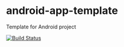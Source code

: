 # android-app-template
Template for Android project 

[![Build Status](https://travis-ci.org/talenguyen/android-app-template.svg?branch=master)](https://travis-ci.org/talenguyen/android-app-template)
